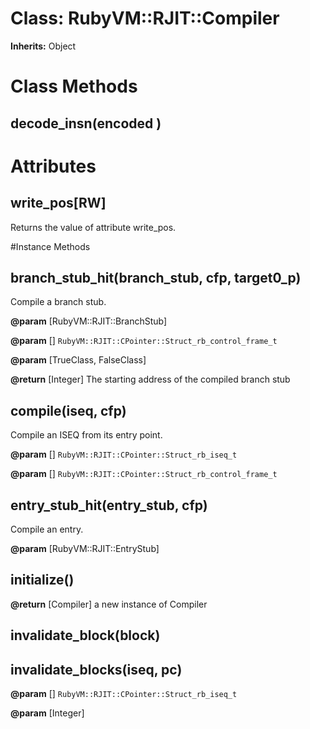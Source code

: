 # Class: RubyVM::RJIT::Compiler
**Inherits:** Object
    



# Class Methods
## decode_insn(encoded ) [](#method-c-decode_insn)
# Attributes
## write_pos[RW] [](#attribute-i-write_pos)
Returns the value of attribute write_pos.


#Instance Methods
## branch_stub_hit(branch_stub, cfp, target0_p) [](#method-i-branch_stub_hit)
Compile a branch stub.

**@param** [RubyVM::RJIT::BranchStub] 

**@param** [] `RubyVM::RJIT::CPointer::Struct_rb_control_frame_t`

**@param** [TrueClass, FalseClass] 

**@return** [Integer] The starting address of the compiled branch stub

## compile(iseq, cfp) [](#method-i-compile)
Compile an ISEQ from its entry point.

**@param** [] `RubyVM::RJIT::CPointer::Struct_rb_iseq_t`

**@param** [] `RubyVM::RJIT::CPointer::Struct_rb_control_frame_t`

## entry_stub_hit(entry_stub, cfp) [](#method-i-entry_stub_hit)
Compile an entry.

**@param** [RubyVM::RJIT::EntryStub] 

## initialize() [](#method-i-initialize)

**@return** [Compiler] a new instance of Compiler

## invalidate_block(block) [](#method-i-invalidate_block)

## invalidate_blocks(iseq, pc) [](#method-i-invalidate_blocks)

**@param** [] `RubyVM::RJIT::CPointer::Struct_rb_iseq_t`

**@param** [Integer] 


